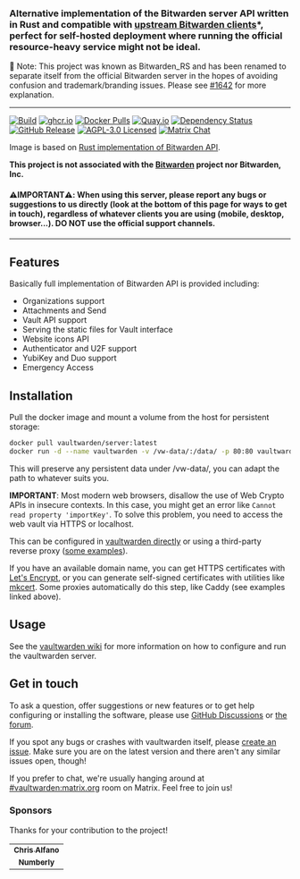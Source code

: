 ### Alternative implementation of the Bitwarden server API written in Rust and compatible with [upstream Bitwarden clients](https://bitwarden.com/download/)\*, perfect for self-hosted deployment where running the official resource-heavy service might not be ideal.

📢 Note: This project was known as Bitwarden_RS and has been renamed to separate itself from the official Bitwarden server in the hopes of avoiding confusion and trademark/branding issues. Please see [#1642](https://github.com/dani-garcia/vaultwarden/discussions/1642) for more explanation.

---

[![Build](https://github.com/dani-garcia/vaultwarden/actions/workflows/build.yml/badge.svg)](https://github.com/dani-garcia/vaultwarden/actions/workflows/build.yml)
[![ghcr.io](https://img.shields.io/badge/ghcr.io-download-blue)](https://github.com/dani-garcia/vaultwarden/pkgs/container/vaultwarden)
[![Docker Pulls](https://img.shields.io/docker/pulls/vaultwarden/server.svg)](https://hub.docker.com/r/vaultwarden/server)
[![Quay.io](https://img.shields.io/badge/Quay.io-download-blue)](https://quay.io/repository/vaultwarden/server)
[![Dependency Status](https://deps.rs/repo/github/dani-garcia/vaultwarden/status.svg)](https://deps.rs/repo/github/dani-garcia/vaultwarden)
[![GitHub Release](https://img.shields.io/github/release/dani-garcia/vaultwarden.svg)](https://github.com/dani-garcia/vaultwarden/releases/latest)
[![AGPL-3.0 Licensed](https://img.shields.io/github/license/dani-garcia/vaultwarden.svg)](https://github.com/dani-garcia/vaultwarden/blob/main/LICENSE.txt)
[![Matrix Chat](https://img.shields.io/matrix/vaultwarden:matrix.org.svg?logo=matrix)](https://matrix.to/#/#vaultwarden:matrix.org)

Image is based on [Rust implementation of Bitwarden API](https://github.com/dani-garcia/vaultwarden).

**This project is not associated with the [Bitwarden](https://bitwarden.com/) project nor Bitwarden, Inc.**

#### ⚠️**IMPORTANT**⚠️: When using this server, please report any bugs or suggestions to us directly (look at the bottom of this page for ways to get in touch), regardless of whatever clients you are using (mobile, desktop, browser...). DO NOT use the official support channels.

---

## Features

Basically full implementation of Bitwarden API is provided including:

- Organizations support
- Attachments and Send
- Vault API support
- Serving the static files for Vault interface
- Website icons API
- Authenticator and U2F support
- YubiKey and Duo support
- Emergency Access

## Installation

Pull the docker image and mount a volume from the host for persistent storage:

```sh
docker pull vaultwarden/server:latest
docker run -d --name vaultwarden -v /vw-data/:/data/ -p 80:80 vaultwarden/server:latest
```

This will preserve any persistent data under /vw-data/, you can adapt the path to whatever suits you.

**IMPORTANT**: Most modern web browsers, disallow the use of Web Crypto APIs in insecure contexts. In this case, you might get an error like `Cannot read property 'importKey'`. To solve this problem, you need to access the web vault via HTTPS or localhost.

This can be configured in [vaultwarden directly](https://github.com/dani-garcia/vaultwarden/wiki/Enabling-HTTPS) or using a third-party reverse proxy ([some examples](https://github.com/dani-garcia/vaultwarden/wiki/Proxy-examples)).

If you have an available domain name, you can get HTTPS certificates with [Let's Encrypt](https://letsencrypt.org/), or you can generate self-signed certificates with utilities like [mkcert](https://github.com/FiloSottile/mkcert). Some proxies automatically do this step, like Caddy (see examples linked above).

## Usage

See the [vaultwarden wiki](https://github.com/dani-garcia/vaultwarden/wiki) for more information on how to configure and run the vaultwarden server.

## Get in touch

To ask a question, offer suggestions or new features or to get help configuring or installing the software, please use [GitHub Discussions](https://github.com/dani-garcia/vaultwarden/discussions) or [the forum](https://vaultwarden.discourse.group/).

If you spot any bugs or crashes with vaultwarden itself, please [create an issue](https://github.com/dani-garcia/vaultwarden/issues/). Make sure you are on the latest version and there aren't any similar issues open, though!

If you prefer to chat, we're usually hanging around at [#vaultwarden:matrix.org](https://matrix.to/#/#vaultwarden:matrix.org) room on Matrix. Feel free to join us!

### Sponsors

Thanks for your contribution to the project!

<!--
<table>
  <tr>
    <td align="center">
      <a href="https://github.com/username">
        <img src="https://avatars.githubusercontent.com/u/725423?s=75&v=4" width="75px;" alt="username"/>
        <br />
        <sub><b>username</b></sub>
      </a>
  </td>
  </tr>
</table>

<br/>
-->

<table>
  <tr>
    <td align="center">
       <a href="https://github.com/themightychris" style="width: 75px">
        <sub><b>Chris Alfano</b></sub>
      </a>
    </td>
  </tr>
  <tr>
    <td align="center">
      <a href="https://github.com/numberly" style="width: 75px">
        <sub><b>Numberly</b></sub>
      </a>
    </td>
  </tr>
</table>
